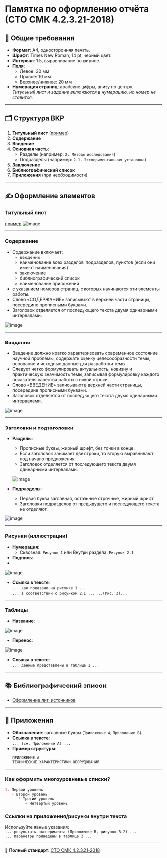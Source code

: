 
# Памятка по оформлению отчёта (СТО СМК 4.2.3.21-2018)

## 📌 Общие требования
- **Формат**: А4, односторонняя печать.
- **Шрифт**: Times New Roman, 14 pt, черный цвет.
- **Интервал**: 1.5, выравнивание по ширине.
- **Поля**:
  - Левое: 30 мм
  - Правое: 10 мм
  - Верхнее/нижнее: 20 мм
- **Нумерация страниц**: арабские цифры, внизу по центру.  
  *Титульный лист и задание включаются в нумерацию, но номер не ставится.*

---

## 🗂 Структура ВКР
1. **Титульный лист** ([пример](../Materials/Нормоконтроль/Титульный%20лист%20отчета.docx))
4. **Содержание**
5. **Введение**
6. **Основная часть**:
   - Разделы (например: `2. Методы исследования`)
   - Подразделы (например: `2.1. Экспериментальная установка`)
7. **Заключение**
8. **Библиографический список**
9. **Приложения** (при необходимости)

---

## ✍️ Оформление элементов

### Титульный лист
[пример](Materials/Нормоконтроль/Титульный%20лист%20отчета.docx)
![image](https://github.com/user-attachments/assets/affbd06b-7f6a-4c0f-97de-905dc670bd8e)

---

### Содержание
  - Содержание включает:
    - введение
    - наименование всех разделов, подразделов, пунктов (если они имеют наименования)
    - заключение
    - библиографический список
    - наименование приложений
  - с указанием номеров страниц, с
которых начинаются эти элементы работы.
  - Слово «СОДЕРЖАНИЕ» записывают в верхней части страницы,
посередине прописными буквами.
  - Заголовок отделяется от последующего текста двумя одинарными интервалами.

![image](https://github.com/user-attachments/assets/ada56855-3e32-47e6-ab18-f19ac8020ea5)

---

### Введение
  - Введение должно кратко характеризовать современное состояние научной проблемы, содержать оценку целесообразности темы, основание и исходные данные для разработки темы.
  - Следует четко формулировать актуальность, новизну и практическую значимость темы, записывая формулировку каждого показателя качества работы с новой строки.
  - Слово «ВВЕДЕНИЕ» записывают в верхней части страницы, посередине прописными буквами.
  - Заголовок отделяется от последующего текста двумя одинарными интервалами.

![image](https://github.com/user-attachments/assets/ba77464b-50e8-4452-a104-94fb86a107ca)

---

### Заголовки и подзаголовки
- **Разделы**:  
  - Прописные буквы, жирный шрифт, без точки в конце.
  - Если заголовок занимает две строки, то вторую выравнивают под
начало предложения.
  - Заголовок отделяется от последующего текста двумя одинарными интервалами.

  ![image](https://github.com/user-attachments/assets/e3a3bdd5-e550-44a4-8a82-ab829ee18d01)

- **Подразделы**:  
  - Первая буква заглавная, остальные строчные, жирный шрифт.
  - Заголовки подразделов от предыдущего и последующего текста не отделяют.
    
 ![image](https://github.com/user-attachments/assets/e1725c37-1516-4bd2-9025-f5b5fd2c298c)

---

### Рисунки (иллюстрации)
- **Нумерация**:  
  - Сквозная: `Рисунок 1` или Внутри раздела: `Рисунок 2.1`  
- **Подпись**:
- 
![image](https://github.com/user-attachments/assets/e60fc12f-0c9a-4877-bf8c-2b383532191c)

- **Ссылка в тексте**:  
  `... как показано на рисунке 1 ...`  
  `... в соответствии с рисунком 2.1 ...`
  `...(Рис. 3)...`

---

### Таблицы
- **Название**:  

![image](https://github.com/user-attachments/assets/f3bde0ed-eb7f-4863-b887-2dcb1ac9b655)

- **Перенос**:  

![image](https://github.com/user-attachments/assets/6d587570-9eb7-49b8-9ccb-af72fbe80f7c)

- **Ссылка в тексте**:  
  `... данные представлены в таблице 1 ...`

---

## 📚 Библиографический список
  
  - [Оформление лит. источников](Materials/Оформление%20лит.%20источников)

---

## 📎 Приложения
- **Обозначение**: заглавные буквы (`Приложение А`, `Приложение Б`).  
- **Ссылка в тексте**:  
  `... (см. Приложение А) ...`  
- **Пример структуры**:  
  ```markdown
  ПРИЛОЖЕНИЕ А  
  ТЕХНИЧЕСКИЕ ХАРАКТЕРИСТИКИ ОБОРУДОВАНИЯ
  ```

---

### Как оформить многоуровневые списки?
```markdown
1. Первый уровень
   - Второй уровень
      * Третий уровень
         + Четвертый уровень
```

### Ссылки на приложения/рисунки внутри текста
Используйте явные указания:  
`... результаты эксперимента (Приложение В, рисунок В.2) ...`  
`... параметры приведены в таблице 3 ...`

---

🔗 **Полный стандарт**: [СТО СМК 4.2.3.21-2018](link_to_pdf)  

```
